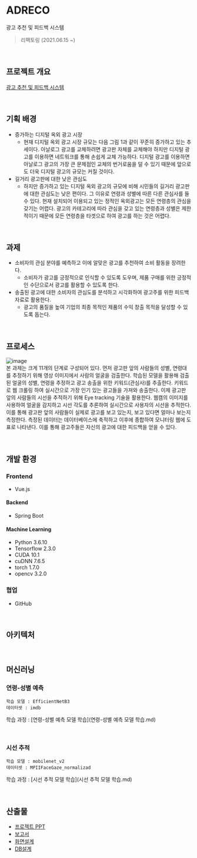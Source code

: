 # ADRECO
광고 추천 및 피드백 시스템
> 리팩토링  (2021.06.15 ~) 

<br>

## 프로젝트 개요
[광고 추천 및 피드백 시스템](https://github.com/heung27/AD_RnP/blob/main/%EA%B4%91%EA%B3%A0%20%EC%B6%94%EC%B2%9C%20%EB%B0%8F%20%ED%94%BC%EB%93%9C%EB%B0%B1%20%EC%8B%9C%EC%8A%A4%ED%85%9C.pdf)

<br>

## 기획 배경
- 증가하는 디지털 옥외 광고 시장
  - 현재 디지털 옥외 광고 시장 규모는 다음 그림 1과 같이 꾸준히 증가하고 있는 추세이다. 아날로그 광고를 교체하려면 광고판 자체를 교체해야 하지만 디지털 광고를 이용하면 네트워크를 통해 손쉽게 교체 가능하다. 디지털 광고를 이용하면 아날로그 광고의 가장 큰 문제점인 교체의 번거로움을 덜 수 있기 때문에 앞으로도 더욱 디지털 광고의 규모는 커질 것이다.
- 길거리 광고판에 대한 낮은 관심도
  - 하지만 증가하고 있는 디지털 옥외 광고의 규모에 비해 시민들의 길거리 광고판에 대한 관심도는 낮은 편이다. 그 이유로 연령과 성별에 따른 다른 관심사를 들 수 있다. 현재 설치되어 이용되고 있는 정적인 옥외광고는 모든 연령층의 관심을 갖기는 어렵다. 광고의 카테고리에 따라 관심을 갖고 있는 연령층과 성별은 제한적이기 때문에 모든 연령층을 타겟으로 하여 광고를 하는 것은 어렵다.

<br>

## 과제
- 소비자의 관심 분야를 예측하고 이에 알맞은 광고를 추천하여 소비 활동을 장려한다.
  - 소비자가 광고를 긍정적으로 인식할 수 있도록 도우며, 제품 구매를 위한 긍정적인 수단으로서 광고를 활용할 수 있도록 한다.
- 송출된 광고에 대한 소비자의 관심도를 분석하고 시각화하여 광고주를 위한 피드백 자료로 활용한다.
  - 광고의 품질을 높여 기업의 최종 목적인 제품의 수익 창출 목적을 달성할 수 있도록 돕는다.

<br>

## 프로세스
![image](https://user-images.githubusercontent.com/62068895/132114777-20f4aa5d-3233-4af2-94d8-108de53ff755.png)   
본 과제는 크게 11개의 단계로 구성되어 있다. 먼저 광고판 앞의 사람들의 성별, 연령대를 추정하기 위해 영상 이미지에서 사람의 얼굴을 검출한다. 학습된 모델을 활용해 검출된 얼굴의 성별, 연령을 추정하고 광고 송출을 위한 키워드(관심사)를 추출한다. 키워드로 웹 크롤링 하여 실시간으로 가장 인기 있는 광고들을 가져와 송출한다. 이제 광고판 앞의 사람들의 시선을 추적하기 위해 Eye tracking 기술을 활용한다. 웹캠의 이미지를 사용하여 얼굴을 감지하고 시선 각도를 추론하여 실시간으로 사용자의 시선을 추적한다. 이를 통해 광고판 앞의 사람들이 실제로 광고를 보고 있는지, 보고 있다면 얼마나 보는지 측정한다. 측정된 데이터는 데이터베이스에 축적하고 이후에 종합하여 모니터링 웹에 도표로 나타낸다. 이를 통해 광고주들은 자신의 광고에 대한 피드백을 얻을 수 있다.

<br>

## 개발 환경
### Frontend
- Vue.js

#### Backend
- Spring Boot

#### Machine Learning
- Python 3.6.10
- Tensorflow 2.3.0
- CUDA 10.1
- cuDNN 7.6.5
- torch 1.7.0
- opencv 3.2.0

### 협업
- GitHub

<br>

## 아키텍처


<br>

## 머신러닝
### 연령-성별 예측
    학습 모델 : EfficientNetB3
    데이터셋 : imdb
학습 과정 : [연령-성별 예측 모델 학습](연령-성별 예측 모델 학습.md)

<br>

### 시선 추적
    학습 모델 : mobilenet_v2
    데이터셋 : MPIIFaceGaze_normalizad
학습 과정 : [시선 추적 모델 학습](시선 추적 모델 학습.md)

<br>

## 산출물
- [프로젝트 PPT]()
- [보고서]()
- [화면설계]()
- [DB설계]()

<br>
